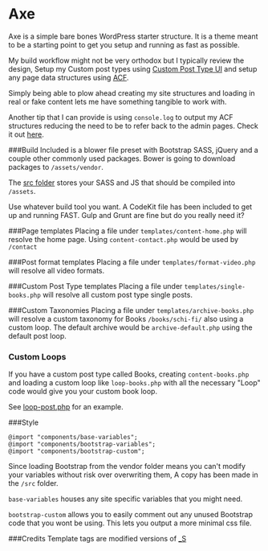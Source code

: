 Axe
==

Axe is a simple bare bones WordPress starter structure. It is a theme meant to be a starting point to get you setup and running as fast as possible.

My build workflow might not be very orthodox but I typically review the design, Setup my Custom post types using [Custom Post Type UI](https://en-ca.wordpress.org/plugins/custom-post-type-ui/) and setup any page data structures using [ACF](http://www.advancedcustomfields.com/).

Simply being able to plow ahead creating my site structures and loading in real or fake content lets me have something tangible to work with.

Another tip that I can provide is using `console.log` to output my ACF structures reducing the need to be to refer back to the admin pages. Check it out [here](https://gist.github.com/adampatterson/711a101d5d93f3226fe1).

###Build
Included is a blower file preset with Bootstrap SASS, jQuery and a couple other commonly used packages. Bower is going to download packages to `/assets/vendor`. 

The [src folder](https://github.com/adampatterson/Axe/tree/master/src) stores your SASS and JS that should be compiled into `/assets`.

Use whatever build tool you want. A CodeKit file has been included to get up and running FAST. Gulp and Grunt are fine but do you really need it?

###Page templates
Placing a file under `templates/content-home.php` will resolve the home page. Using `content-contact.php` would be used by `/contact`

###Post format templates
Placing a file under `templates/format-video.php` will resolve all video formats.

###Custom Post Type templates
Placing a file under `templates/single-books.php` will resolve all custom post type single posts.

###Custom Taxonomies
Placing a file under `templates/archive-books.php` will resolve a custom taxonomy for Books `/books/schi-fi/` also using a custom loop. The default archive would be `archive-default.php` using the default post loop.

### Custom Loops
If you have a custom post type called Books, creating `content-books.php` and loading a custom loop like `loop-books.php` with all the necessary "Loop" code would give you your custom book loop.

See [loop-post.php](https://github.com/adampatterson/Axe/blob/master/templates/loop-post.php) for an example.

###Style
```
@import "components/base-variables";
@import "components/bootstrap-variables";
@import "components/bootstrap-custom";
```
Since loading Bootstrap from the vendor folder means you can't modify your variables without risk over overwriting them, A copy has been made in the `/src` folder. 

`base-variables` houses any site specific variables that you might need. 

`bootstrap-custom` allows you to easily comment out any unused Bootstrap code that you wont be using. This lets you output a more minimal css file.

###Credits
Template tags are modified versions of [_S](http://underscores.me/)